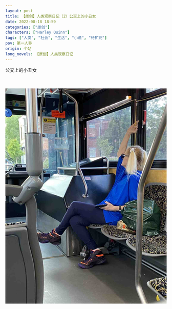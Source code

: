 ```yaml
---
layout: post
title: 【原创】人类观察日记（2）公交上的小丑女
date: 2022-08-18 18:59
categories: ["原创"]
characters: ["Harley Quinn"]
tags: ["人类", "社会", "生活", "小说", "待扩充"]
pov: 第一人称
origin: 个站
long_novels: 【原创】人类观察日记
---
```


公交上的小丑女

<br><br>
![](https://raw.githubusercontent.com/junesirius/junesirius.github.io/master/assets/images/Alien_Journal/2022-08-18-Harley-Quinn.jpg)
<br>
